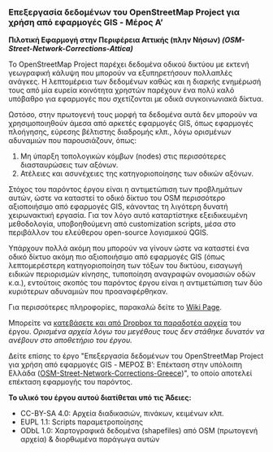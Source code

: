 ### Επεξεργασία δεδομένων του OpenStreetMap Project για χρήση από εφαρμογές GIS - Μέρος Α’
**Πιλοτική Εφαρμογή στην Περιφέρεια Αττικής (πλην Νήσων) _(OSM-Street-Network-Corrections-Attica)_**

Το OpenStreetMap Project παρέχει δεδομένα οδικού δικτύου με εκτενή γεωγραφική κάλυψη που μπορούν να εξυπηρετήσουν πολλαπλές ανάγκες. Η λεπτομέρεια των δεδομένων καθώς και η διαρκής ενημέρωσή τους από μία ευρεία κοινότητα χρηστών παρέχουν ένα πολύ καλό υπόβαθρο για εφαρμογές που σχετίζονται με οδικά συγκοινωνιακά δίκτυα.

Ωστόσο, στην πρωτογενή τους μορφή τα δεδομένα αυτά δεν μπορούν να χρησιμοποιηθούν άμεσα από αρκετές εφαρμογές GIS, όπως εφαρμογές πλοήγησης, εύρεσης βέλτιστης διαδρομής κλπ., λόγω ορισμένων αδυναμιών που παρουσιάζουν, όπως:

1. Μη ύπαρξη τοπολογικών κόμβων (nodes) στις περισσότερες διασταυρώσεις των αξόνων.
2. Ατέλειες και ασυνέχειες της κατηγοριοποίησης των οδικών αξόνων.

Στόχος του παρόντος έργου είναι η αντιμετώπιση των προβλημάτων αυτών, ώστε να καταστεί το οδικό δίκτυο του OSM περισσότερο αξιοποιήσιμο από εφαρμογές GIS, κάνοντας τη λιγότερη δυνατή χειρωνακτική εργασία. Για τον λόγο αυτό καταρτίστηκε εξειδικευμένη μεθοδολογία, υποβοηθούμενη από customization scripts, μέσα στο περιβάλλον του ελεύθερου open-source λογισμικού QGIS.

Υπάρχουν πολλά ακόμη που μπορούν να γίνουν ώστε να καταστεί ένα οδικό δίκτυο ακόμη πιο αξιοποιήσιμο από εφαρμογές GIS (όπως λεπτομερέστερη κατηγοριοποίηση των τόξων του δικτύου, εισαγωγή ειδικών περιορισμών κίνησης, τυποποίηση αναγραφών ονομασιών οδών κ.α.), εντούτοις σκοπός του παρόντος έργου είναι η αντιμετώπιση των δύο κυριότερων αδυναμιών που προαναφέρθηκαν.

Για περισσότερες πληροφορίες, παρακαλώ δείτε το [Wiki Page](https://github.com/ellak-monades-aristeias/OSM-Street-Network-Corrections-Attica/wiki).

Μπορείτε να [κατεβάσετε και από Dropbox τα παραδοτέα αρχεία](https://www.dropbox.com/sh/gnx81f1zytrbfdq/AACqHRXdpPdOy_GUzlT91JXGa?dl=0) του έργου. _Ορισμένα αρχεία λόγω του μεγέθους τους δεν στάθηκε δυνατόν να ανέβουν στο αποθετήριο του έργου._

Δείτε επίσης το έργο "Επεξεργασία δεδομένων του OpenStreetMap Project για χρήση από εφαρμογές GIS - ΜΕΡΟΣ Β’: Επέκταση στην υπόλοιπη Ελλάδα ([OSM-Street-Network-Corrections-Greece](https://github.com/ellak-monades-aristeias/OSM-Street-Network-Corrections-Greece))", το οποίο αποτελεί επέκταση εφαρμογής του παρόντος.

**Το υλικό του έργου αυτού διατίθεται υπό τις Άδειες:**
- CC-BY-SA 4.0: Αρχεία διαδικασιών, πινάκων, κειμένων κλπ.
- EUPL 1.1: Scripts παραμετροποίησης
- ODbL 1.0: Χαρτογραφικά δεδομένα (shapefiles) από OSM (πρωτογενή αρχεία) & διορθωμένα παράγωγα αυτών
